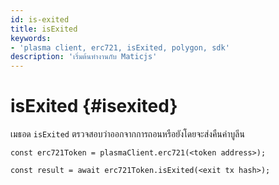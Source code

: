 ```yaml
---
id: is-exited
title: isExited
keywords:
- 'plasma client, erc721, isExited, polygon, sdk'
description: 'เริ่มต้นทำงานกับ Maticjs'
---
```


# isExited {#isexited}

เมธอด `isExited` ตรวจสอบว่าออกจากการถอนหรือยังโดยจะส่งคืนค่าบูลีน

```
const erc721Token = plasmaClient.erc721(<token address>);

const result = await erc721Token.isExited(<exit tx hash>);

```
